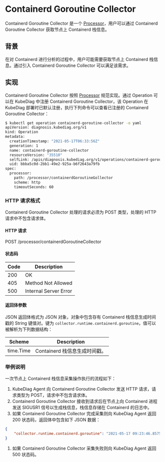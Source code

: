 # Containerd Goroutine Collector

Containerd Goroutine Collector 是一个 [Processor](../design/processor.md)，用户可以通过 Containerd Goroutine Collector 获取节点上 Containerd 栈信息。

## 背景

在对 Containerd 进行分析的过程中，用户可能需要获取节点上 Containerd 栈信息。通过引入 Containerd Goroutine Collector 可以满足该需求。

## 实现

Containerd Goroutine Collector 按照 [Processor](../design/processor.md) 规范实现。通过 Operation 可以在 KubeDiag 中注册 Containerd Goroutine Collector，该 Operation 在 KubeDiag 部署时已默认注册，执行下列命令可以查看已注册的 Containerd Goroutine Collector：

```bash
$ kubectl get operation containerd-goroutine-collector -o yaml
apiVersion: diagnosis.kubediag.org/v1
kind: Operation
metadata:
  creationTimestamp: "2021-05-17T06:33:56Z"
  generation: 1
  name: containerd-goroutine-collector
  resourceVersion: "35510"
  selfLink: /apis/diagnosis.kubediag.org/v1/operations/containerd-goroutine-collector
  uid: bbba5c0d-2bb1-49e2-925a-b6f2643a79fb
spec:
  processor:
    path: /processor/containerdGoroutineGollector
    scheme: http
    timeoutSeconds: 60
```

### HTTP 请求格式

Containerd Goroutine Collector 处理的请求必须为 POST 类型，处理的 HTTP 请求中不包含请求体。

#### HTTP 请求

POST /processor/containerdGoroutineCollector

#### 状态码

| Code | Description |
|-|-|
| 200 | OK |
| 405 | Method Not Allowed |
| 500 | Internal Server Error |

#### 返回体参数

JSON 返回体格式为 JSON 对象，对象中包含存有 Containerd 栈信息生成时间戳的 String 键值对。键为 `collector.runtime.containerd.goroutine`，值可以被解析为下列数据结构：

| Scheme | Description |
|-|-|
| time.Time | Containerd 栈信息生成时间戳。 |

### 举例说明

一次节点上 Containerd 栈信息采集操作执行的流程如下：

1. KubeDiag Agent 向 Containerd Goroutine Collector 发送 HTTP 请求，请求类型为 POST，请求中不包含请求体。
1. Containerd Goroutine Collector 接收到请求后在节点上向 Containerd 进程发送 SIGUSR1 信号以生成栈信息，栈信息存储在 Containerd 的日志中。
1. 如果 Containerd Goroutine Collector 完成采集则向 KubeDiag Agent 返回 200 状态码，返回体中包含如下 JSON 数据：

```json
{
    "collector.runtime.containerd.goroutine": "2021-05-17 09:23:46.857587182 +0000 UTC m=+212.139352209"
}
```

1. 如果 Containerd Goroutine Collector 采集失败则向 KubeDiag Agent 返回 500 状态码。
